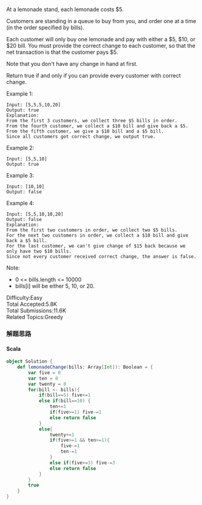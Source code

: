 At a lemonade stand, each lemonade costs $5. 

Customers are standing in a queue to buy from you, and order one at a time (in the order specified by bills).

Each customer will only buy one lemonade and pay with either a $5, $10, or $20 bill.  You must provide the correct change to each customer, so that the net transaction is that the customer pays $5.

Note that you don't have any change in hand at first.

Return true if and only if you can provide every customer with correct change.

 

Example 1:
```
Input: [5,5,5,10,20]
Output: true
Explanation: 
From the first 3 customers, we collect three $5 bills in order.
From the fourth customer, we collect a $10 bill and give back a $5.
From the fifth customer, we give a $10 bill and a $5 bill.
Since all customers got correct change, we output true.
```
Example 2:
```
Input: [5,5,10]
Output: true
```
Example 3:
```
Input: [10,10]
Output: false
```
Example 4:
```
Input: [5,5,10,10,20]
Output: false
Explanation: 
From the first two customers in order, we collect two $5 bills.
For the next two customers in order, we collect a $10 bill and give back a $5 bill.
For the last customer, we can't give change of $15 back because we only have two $10 bills.
Since not every customer received correct change, the answer is false.
```

Note:

- 0 <= bills.length <= 10000  
- bills[i] will be either 5, 10, or 20.  


Difficulty:Easy  
Total Accepted:5.8K  
Total Submissions:11.6K  
Related Topics:Greedy

### 解题思路
#### Scala
```scala
object Solution {
    def lemonadeChange(bills: Array[Int]): Boolean = {
        var five = 0
        var ten = 0
        var twenty = 0
        for(bill <- bills){
            if(bill==5) five+=1
            else if(bill==10) {
                ten+=1
                if(five>=1) five-=1
                else return false
            }
            else{
                twenty+=1
                if(five>=1 && ten>=1){
                    five-=1
                    ten-=1
                }
                else if(five>=3) five-=3
                else return false
            }
        }
        true
    }
}
```
